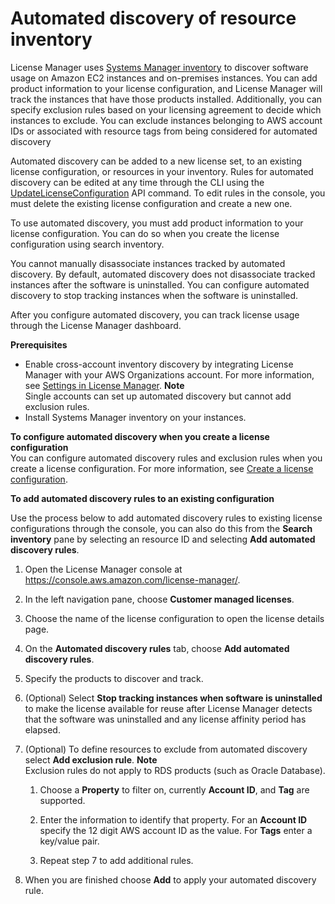 # Automated discovery of resource inventory<a name="automated-discovery"></a>

License Manager uses [Systems Manager inventory](https://docs.aws.amazon.com/systems-manager/latest/userguide/systems-manager-inventory.html) to discover software usage on Amazon EC2 instances and on\-premises instances\. You can add product information to your license configuration, and License Manager will track the instances that have those products installed\. Additionally, you can specify exclusion rules based on your licensing agreement to decide which instances to exclude\. You can exclude instances belonging to AWS account IDs or associated with resource tags from being considered for automated discovery

Automated discovery can be added to a new license set, to an existing license configuration, or resources in your inventory\. Rules for automated discovery can be edited at any time through the CLI using the [UpdateLicenseConfiguration](https://docs.aws.amazon.com/license-manager/latest/APIReference/API_UpdateLicenseConfiguration.html) API command\. To edit rules in the console, you must delete the existing license configuration and create a new one\.

To use automated discovery, you must add product information to your license configuration\. You can do so when you create the license configuration using search inventory\.

You cannot manually disassociate instances tracked by automated discovery\. By default, automated discovery does not disassociate tracked instances after the software is uninstalled\. You can configure automated discovery to stop tracking instances when the software is uninstalled\.

After you configure automated discovery, you can track license usage through the License Manager dashboard\.

**Prerequisites**
+ Enable cross\-account inventory discovery by integrating License Manager with your AWS Organizations account\. For more information, see [Settings in License Manager](settings.md)\.
**Note**  
 Single accounts can set up automated discovery but cannot add exclusion rules\.
+ Install Systems Manager inventory on your instances\.

**To configure automated discovery when you create a license configuration**  
You can configure automated discovery rules and exclusion rules when you create a license configuration\. For more information, see [Create a license configuration](create-license-configuration.md)\.

**To add automated discovery rules to an existing configuration**

 Use the process below to add automated discovery rules to existing license configurations through the console, you can also do this from the **Search inventory** pane by selecting an resource ID and selecting **Add automated discovery rules**\.

1. Open the License Manager console at [https://console\.aws\.amazon\.com/license\-manager/](https://console.aws.amazon.com/license-manager/)\.

1. In the left navigation pane, choose **Customer managed licenses**\.

1. Choose the name of the license configuration to open the license details page\.

1. On the **Automated discovery rules** tab, choose **Add automated discovery rules**\.

1. Specify the products to discover and track\.

1. \(Optional\) Select **Stop tracking instances when software is uninstalled** to make the license available for reuse after License Manager detects that the software was uninstalled and any license affinity period has elapsed\.

1. \(Optional\) To define resources to exclude from automated discovery select **Add exclusion rule**\.
**Note**  
Exclusion rules do not apply to RDS products \(such as Oracle Database\)\.

   1. Choose a **Property** to filter on, currently **Account ID**, and **Tag** are supported\.

   1. Enter the information to identify that property\. For an **Account ID** specify the 12 digit AWS account ID as the value\. For **Tags** enter a key/value pair\.

   1. Repeat step 7 to add additional rules\.

1. When you are finished choose **Add** to apply your automated discovery rule\.
